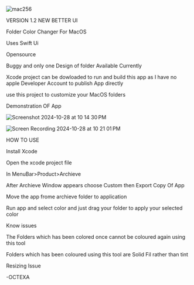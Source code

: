 
![mac256](https://github.com/user-attachments/assets/501f7186-eeb2-459d-b4bc-24d358c73039) 




VERSION 1.2 NEW BETTER UI

Folder Color Changer For MacOS<br/>

Uses Swift Ui<br/>

Opensource<br/>

Buggy and only one Design of folder Available Currently<br/>


Xcode project can be dowloaded to run and build this app as I have no apple Developer Account to publish App directly<br/>

use this project to customize your MacOS folders<br/>

Demonstration OF App

![Screenshot 2024-10-28 at 10 14 30 PM](https://github.com/user-attachments/assets/ae029e8e-4e86-4029-a162-b33c496017a0)

![Screen Recording 2024-10-28 at 10 21 01 PM](https://github.com/user-attachments/assets/fe59c906-5006-4eba-9919-0a18eebd675b)


HOW TO USE 

Install Xcode <br/>

Open the xcode project file <br/>

In MenuBar>Product>Archieve<br/>

After Archieve Window appears choose Custom then Export Copy Of App <br/>

Move the app frome archieve folder to application<br/>

Run app and select color and just drag your folder to apply your selected color<br/>



Know issues 

The Folders which has been colored once cannot be coloured again using this tool<br/>

Folders which has been coloured using this tool are Solid Fil rather than tint <br/>

Resizing Issue<br/>

-OCTEXA


